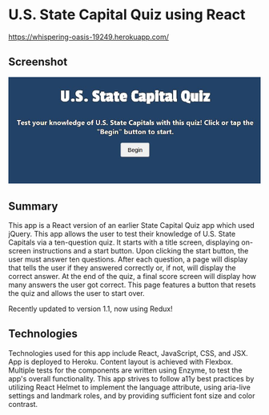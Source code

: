 # U.S. State Capital Quiz using React

https://whispering-oasis-19249.herokuapp.com/

## Screenshot
![Quiz App Screenshot](/screenshot-1.JPG?raw=true)

## Summary

This app is a React version of an earlier State Capital Quiz app which used jQuery. This app allows the user to test their knowledge of U.S. State Capitals via a ten-question quiz. It starts with a title screen, displaying on-screen instructions and a start button. Upon clicking the start button, the user must answer ten questions. After each question, a page will display that tells the user if they answered correctly or, if not, will display the correct answer. At the end of the quiz, a final score screen will display how many answers the user got correct. This page features a button that resets the quiz and allows the user to start over.

Recently updated to version 1.1, now using Redux!

## Technologies

Technologies used for this app include React, JavaScript, CSS, and JSX. App is deployed to Heroku. Content layout is achieved with Flexbox. Multiple tests for the components are written using Enzyme, to test the app's overall functionality. This app strives to follow a11y best practices by utilizing React Helmet to implement the language attribute, using aria-live settings and landmark roles, and by providing sufficient font size and color contrast.